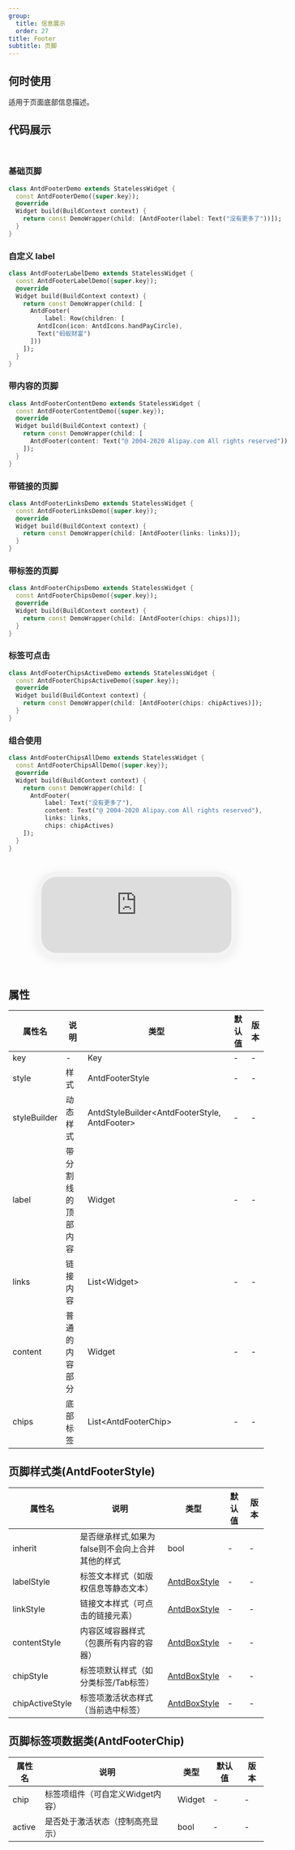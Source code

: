```yaml
---
group:
  title: 信息展示
  order: 27
title: Footer
subtitle: 页脚
---
```


## 何时使用
适用于页面底部信息描述。

## 代码展示

<div class='preview-container'>
<div>

### 基础页脚


```dart
class AntdFooterDemo extends StatelessWidget {
  const AntdFooterDemo({super.key});
  @override
  Widget build(BuildContext context) {
    return const DemoWrapper(child: [AntdFooter(label: Text("没有更多了"))]);
  }
}

```

### 自定义 label


```dart
class AntdFooterLabelDemo extends StatelessWidget {
  const AntdFooterLabelDemo({super.key});
  @override
  Widget build(BuildContext context) {
    return const DemoWrapper(child: [
      AntdFooter(
          label: Row(children: [
        AntdIcon(icon: AntdIcons.handPayCircle),
        Text("蚂蚁财富")
      ]))
    ]);
  }
}

```

### 带内容的页脚


```dart
class AntdFooterContentDemo extends StatelessWidget {
  const AntdFooterContentDemo({super.key});
  @override
  Widget build(BuildContext context) {
    return const DemoWrapper(child: [
      AntdFooter(content: Text("@ 2004-2020 Alipay.com All rights reserved"))
    ]);
  }
}

```

### 带链接的页脚


```dart
class AntdFooterLinksDemo extends StatelessWidget {
  const AntdFooterLinksDemo({super.key});
  @override
  Widget build(BuildContext context) {
    return const DemoWrapper(child: [AntdFooter(links: links)]);
  }
}

```

### 带标签的页脚


```dart
class AntdFooterChipsDemo extends StatelessWidget {
  const AntdFooterChipsDemo({super.key});
  @override
  Widget build(BuildContext context) {
    return const DemoWrapper(child: [AntdFooter(chips: chips)]);
  }
}

```

### 标签可点击


```dart
class AntdFooterChipsActiveDemo extends StatelessWidget {
  const AntdFooterChipsActiveDemo({super.key});
  @override
  Widget build(BuildContext context) {
    return const DemoWrapper(child: [AntdFooter(chips: chipActives)]);
  }
}

```

### 组合使用


```dart
class AntdFooterChipsAllDemo extends StatelessWidget {
  const AntdFooterChipsAllDemo({super.key});
  @override
  Widget build(BuildContext context) {
    return const DemoWrapper(child: [
      AntdFooter(
          label: Text("没有更多了"),
          content: Text("@ 2004-2020 Alipay.com All rights reserved"),
          links: links,
          chips: chipActives)
    ]);
  }
}

```

</div>
<div class='phone-preview'>
<iframe src='https://antd-flutter-git-example-howie206s-projects.vercel.app/AntdFooter'></iframe>
</div>
</div>

  <style>
.preview-container {
  display: flex;
  gap: 24px;
  margin: 32px 0;
  align-items: start;
}

.phone-preview {
  flex: 1;
  min-width: 375px;
  max-width: 375px;
  border: 10px solid #f3f3f3;
  border-radius: 40px;
  background: #fff;
  box-shadow: 0 4px 20px rgba(0, 0, 0, 0.08);
  overflow: hidden;
  height: 652px;
  width: 393px;
  position: sticky;
  top: 80px;
}

.phone-preview iframe {
  width: 100%;
  height: 100%;
  border: none;
}

.code-block {
  max-height: 100%;
  margin: 16px 0;
  overflow-y: scroll;
}

.dumi-default-source-code {
  margin: 0 !important;
}

.markdown .dumi-default-source-code >pre.prism-code {
  padding: 12px !important;
  font-size: 12px !important;
}

@media (max-width: 960px) {
  .preview-container {
    flex-direction: column;
  }
  
  .phone-preview {
    width: 100%;
    max-width: 375px;
    margin: 0 auto 24px;
    position: static;
  }
}

/* Dart 代码高亮主题 - 基于 VS Code 暗色主题优化 */
.prism-code {
  display: block;
  overflow-x: auto;
  padding: 1em;
  border-radius: 6px;
  font-family: 'Fira Code', 'Consolas', 'Monaco', monospace;
  font-size: 14px;
  line-height: 1.5;
  color: #d4d4d4;
  background: #1e1e1e;
}

/* 基础元素 */
.prism-code .hljs-keyword { color: #569cd6; font-weight: bold; }          /* 关键字 */
.prism-code .hljs-built_in { color: #4ec9b0; }                           /* 内置类型 */
.prism-code .hljs-type { color: #4ec9b0; }                               /* 类型声明 */
.prism-code .hljs-literal { color: #569cd6; }                            /* 字面量 */
.prism-code .hljs-number { color: #b5cea8; }                             /* 数字 */
.prism-code .hljs-string { color: #ce9178; }                             /* 字符串 */
.prism-code .hljs-comment { color: #6a9955; font-style: italic; }        /* 注释 */
.prism-code .hljs-meta { color: #9b9b9b; }                               /* 元信息 */

/* Dart 特有元素 */
.prism-code .hljs-constant { color: #4fc1ff; }                           /* const/final */
.prism-code .hljs-function { color: #dcdcaa; }                           /* 函数名 */
.prism-code .hljs-title.class_ { color: #4ec9b0; text-decoration: underline; } /* 类名 */
.prism-code .hljs-params { color: #9cdcfe; }                             /* 参数 */
.prism-code .hljs-variable { color: #9cdcfe; }                           /* 变量 */
.prism-code .hljs-annotation { color: #d4d4d4; background: #3a3a3a; }    /* 注解 */
.prism-code .hljs-punctuation { color: #d4d4d4; }                        /* 标点符号 */

/* 特殊增强 */
.prism-code .hljs-constructor { color: #c586c0; }                        /* 构造函数 */
.prism-code .hljs-named-parameter { color: #9cdcfe; font-style: italic; }/* 命名参数 */
.prism-code .hljs-generic { color: #4ec9b0; opacity: 0.8; }              /* 泛型符号 */
.prism-code .hljs-typedef { color: #4ec9b0; text-decoration: underline; }/* typedef */

/* 行号样式 (可选) */
.prism-code .hljs-ln-numbers {
  color: #858585;
  text-align: right;
  padding-right: 12px;
}
</style>

## 属性
| 属性名 | 说明 | 类型 | 默认值 | 版本 |
| --- | --- | --- | --- | --- |
| key | - | Key | - | - |
| style | 样式 | AntdFooterStyle | - | - |
| styleBuilder | 动态样式 | AntdStyleBuilder&lt;AntdFooterStyle, AntdFooter&gt; | - | - |
| label | 带分割线的顶部内容 | Widget | - | - |
| links | 链接内容 | List&lt;Widget&gt; | - | - |
| content | 普通的内容部分 | Widget | - | - |
| chips | 底部标签 | List&lt;AntdFooterChip&gt; | - | - |


## 页脚样式类(AntdFooterStyle) <a id='AntdFooterStyle'></a>

| 属性名 | 说明 | 类型 | 默认值 | 版本 |
| --- | --- | --- | --- | --- |
| inherit | 是否继承样式,如果为false则不会向上合并其他的样式 | bool | - | - |
| labelStyle | 标签文本样式（如版权信息等静态文本） | [AntdBoxStyle](../components/antd-box/#AntdBoxStyle) | - | - |
| linkStyle | 链接文本样式（可点击的链接元素） | [AntdBoxStyle](../components/antd-box/#AntdBoxStyle) | - | - |
| contentStyle | 内容区域容器样式（包裹所有内容的容器） | [AntdBoxStyle](../components/antd-box/#AntdBoxStyle) | - | - |
| chipStyle | 标签项默认样式（如分类标签/Tab标签） | [AntdBoxStyle](../components/antd-box/#AntdBoxStyle) | - | - |
| chipActiveStyle | 标签项激活状态样式（当前选中标签） | [AntdBoxStyle](../components/antd-box/#AntdBoxStyle) | - | - |

## 页脚标签项数据类(AntdFooterChip) <a id='AntdFooterChip'></a>

| 属性名 | 说明 | 类型 | 默认值 | 版本 |
| --- | --- | --- | --- | --- |
| chip | 标签项组件（可自定义Widget内容） | Widget | - | - |
| active | 是否处于激活状态（控制高亮显示） | bool | - | - |


